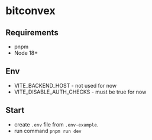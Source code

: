 # bitconvex

## Requirements

- pnpm
- Node 18+

## Env

- VITE_BACKEND_HOST - not used for now
- VITE_DISABLE_AUTH_CHECKS - must be true for now

## Start

- create `.env` file from `.env-example`.
- run command `pnpm run dev`
